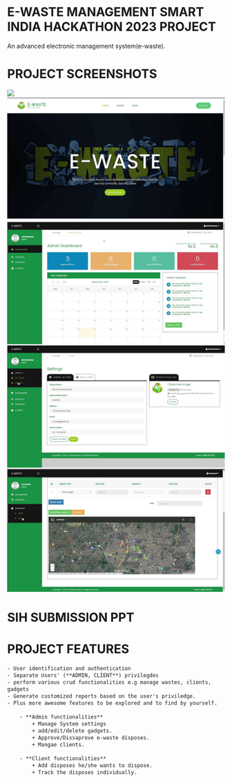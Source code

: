 
# E-WASTE MANAGEMENT SMART INDIA HACKATHON 2023 PROJECT
An advanced electronic management system(e-waste).

# PROJECT SCREENSHOTS

![](main.png)
![](page1.png)
![](page3.png)
![](page4.png)
![](page5.png)

# SIH SUBMISSION PPT
[](EWASTE_SIH2023.pptx)



# PROJECT FEATURES

	- User identification and authentication
	- Separate Users' (**ADMIN, CLIENT**) privilegdes
	- perform various crud functionalities e.g manage wastes, clients, gadgets
	- Generate customized reports based on the user's priviledge.
	- Plus more awesome features to be explored and to find by yourself.	
	
		- **Admin functionalities**
			+ Manage System settings
			+ add/edit/delete gadgets.
			+ Approve/Dissaprove e-waste disposes.
			+ Mangae clients.
	
		- **Client functionalities**
			+ Add disposes he/she wants to dispose.
			+ Track the disposes individually.








